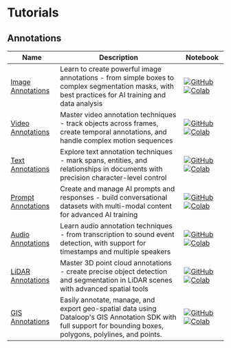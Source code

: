 # Tutorials

## Annotations
| Name | Description | Notebook |
| --- | --- | --- |
| <div>[Image Annotations](annotations/image/chapter.md)</div> | Learn to create powerful image annotations - from simple boxes to complex segmentation masks, with best practices for AI training and data analysis | [![GitHub](https://badgen.net/badge/icon/github?icon=github&label)](https://github.com/dataloop-ai/dtlpy-documentation/blob/main/tutorials/annotations/image/chapter.ipynb) [![Colab](https://colab.research.google.com/assets/colab-badge.svg)](https://colab.research.google.com/github/dataloop-ai/dtlpy-documentation/blob/main/tutorials/annotations/image/chapter.ipynb) |
| <div>[Video Annotations](annotations/video/chapter.md)</div> | Master video annotation techniques - track objects across frames, create temporal annotations, and handle complex motion sequences | [![GitHub](https://badgen.net/badge/icon/github?icon=github&label)](https://github.com/dataloop-ai/dtlpy-documentation/blob/main/tutorials/annotations/video/chapter.ipynb) [![Colab](https://colab.research.google.com/assets/colab-badge.svg)](https://colab.research.google.com/github/dataloop-ai/dtlpy-documentation/blob/main/tutorials/annotations/video/chapter.ipynb) |
| <div>[Text Annotations](annotations/text/chapter.md)</div> | Explore text annotation techniques - mark spans, entities, and relationships in documents with precision character-level control | [![GitHub](https://badgen.net/badge/icon/github?icon=github&label)](https://github.com/dataloop-ai/dtlpy-documentation/blob/main/tutorials/annotations/text/chapter.ipynb) [![Colab](https://colab.research.google.com/assets/colab-badge.svg)](https://colab.research.google.com/github/dataloop-ai/dtlpy-documentation/blob/main/tutorials/annotations/text/chapter.ipynb) |
| <div>[Prompt Annotations](annotations/prompts/chapter.md)</div> | Create and manage AI prompts and responses - build conversational datasets with multi-modal content for advanced AI training | [![GitHub](https://badgen.net/badge/icon/github?icon=github&label)](https://github.com/dataloop-ai/dtlpy-documentation/blob/main/tutorials/annotations/prompts/chapter.ipynb) [![Colab](https://colab.research.google.com/assets/colab-badge.svg)](https://colab.research.google.com/github/dataloop-ai/dtlpy-documentation/blob/main/tutorials/annotations/prompts/chapter.ipynb) |
| <div>[Audio Annotations](annotations/audio/chapter.md)</div> | Learn audio annotation techniques - from transcription to sound event detection, with support for timestamps and multiple speakers | [![GitHub](https://badgen.net/badge/icon/github?icon=github&label)](https://github.com/dataloop-ai/dtlpy-documentation/blob/main/tutorials/annotations/audio/chapter.ipynb) [![Colab](https://colab.research.google.com/assets/colab-badge.svg)](https://colab.research.google.com/github/dataloop-ai/dtlpy-documentation/blob/main/tutorials/annotations/audio/chapter.ipynb) |
| <div>[LiDAR Annotations](annotations/lidar/chapter.md)</div> | Master 3D point cloud annotations - create precise object detection and segmentation in LiDAR scenes with advanced spatial tools | [![GitHub](https://badgen.net/badge/icon/github?icon=github&label)](https://github.com/dataloop-ai/dtlpy-documentation/blob/main/tutorials/annotations/lidar/chapter.ipynb) [![Colab](https://colab.research.google.com/assets/colab-badge.svg)](https://colab.research.google.com/github/dataloop-ai/dtlpy-documentation/blob/main/tutorials/annotations/lidar/chapter.ipynb) |
| <div>[GIS Annotations](annotations/gis/chapter.md)</div> | Easily annotate, manage, and export geo-spatial data using Dataloop's GIS Annotation SDK with full support for bounding boxes, polygons, polylines, and points.  | [![GitHub](https://badgen.net/badge/icon/github?icon=github&label)](https://github.com/dataloop-ai/dtlpy-documentation/blob/main/tutorials/annotations/gis/chapter.ipynb) [![Colab](https://colab.research.google.com/assets/colab-badge.svg)](https://colab.research.google.com/github/dataloop-ai/dtlpy-documentation/blob/main/tutorials/annotations/gis/chapter.ipynb) |